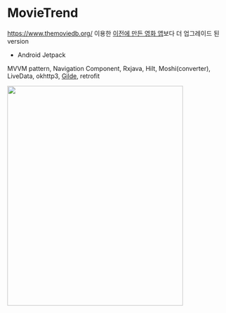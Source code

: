 # MovieTrend


https://www.themoviedb.org/ 이용한 [이전에 만든 영화 앱](https://github.com/SwKims/MVVM_MovieApp)보다 더 업그레이드 된 version


* Android Jetpack

MVVM pattern, Navigation Component, Rxjava, Hilt, Moshi(converter), LiveData, okhttp3,
[Gilde](https://github.com/bumptech/glide), 
retrofit


<img src="https://user-images.githubusercontent.com/71965874/107483462-6f4cd380-6bc4-11eb-86b3-a9e43e9eb98e.PNG" width="400" height="500">

